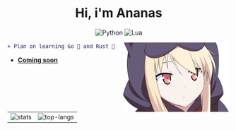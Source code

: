 <div align="center">

# Hi, i'm Ananas

![Python](https://img.shields.io/badge/python-3670A0?style=for-the-badge&logo=python&logoColor=white)
![Lua](https://img.shields.io/badge/lua-%232C2D72.svg?style=for-the-badge&logo=lua&logoColor=white)

</div>

<img align="right" src="./mashiro_shiina.png" width="48%"/>

```diff
+ Plan on learning Go 💨 and Rust 🦀
```

- [**Coming soon**](https://ananas.moe)

<div align="center">


  <table align="center">
    <tr>
      <td align="center">
        <img src="https://github-readme-stats.vercel.app/api?username=R3tr0Ananas&theme=dark" width="500px" alt="stats"/>
      </td>
      <td align="center">
        <img src="https://github-readme-stats.vercel.app/api/top-langs/?username=R3tr0Ananas&layout=compact&theme=dark" width="360px" alt="top-langs"/>
      </td>
    </tr>
  </table>
</div>
